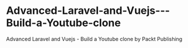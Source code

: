 


# Advanced-Laravel-and-Vuejs---Build-a-Youtube-clone
Advanced Laravel and Vuejs - Build a Youtube clone by Packt Publishing
